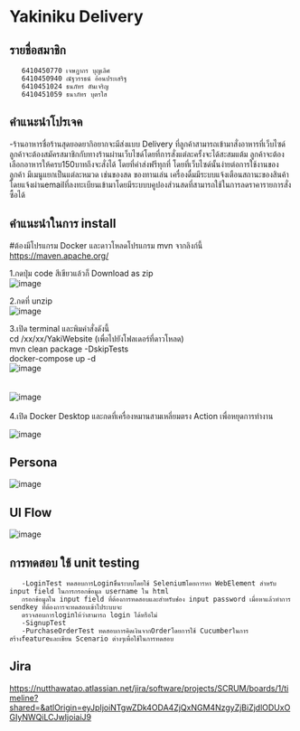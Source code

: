 # Yakiniku Delivery
## รายชื่อสมาชิก<br>
       6410450770 เจษฎากร บุญเลิศ
       6410450940 ณัฐวรรธน์ อ้อนประเสริฐ
       6410451024 ธนภัทร ตันเจริญ
       6410451059 ธนาภัทร บุตรใส 
## คำแนะนำโปรเจค
-ร้านอาหารชื่อร้านสุดยอดยากิอยากจะมีส่งแบบ Delivery ที่ลูกค้าสามารถเข้ามาสั่งอาหารที่เว็บไซด์ ลูกค้าจะต้องสมัครสมาชิกกับทางร้านผ่านเว็บไซด์โดยที่การสั่งแต่ละครั้งจะได้สะสมแต้ม ลูกค้าจะต้องเลือกอาหารให้ครบ150บาทถึงจะสั่งได้ โดยที่ค่าส่งฟรีทุกที่ โดยที่เว็บไซด์นั้นง่ายต่อการใช้งานของลูกค้า มีเมนูแยกเป็นแต่ละหมวด เช่นของสด ของทานเล่น เครื่องดื่มมีระบบแจ้งเตือนสถานะของสินค้าโดยแจ้งผ่านemailที่ลงทะเบียนเข้ามาโดยมีระบบบคูปองส่วนสดที่สามารถใช้ในการลดราคารายการสั่งซื้อได้
## คำแนะนำในการ install<br>
#ต้องมีโปรแกรม Docker และดาวโหลดโปรแกรม mvn จากลิงก์นี้ https://maven.apache.org/

1.กดปุ่ม code สีเขียวแล้วก็ Download as zip<br>
![image](https://github.com/TanapatButsai/YakiWebsite/assets/98451881/ae0b941e-fe0a-4338-a340-0d65e1776087)

2.กดที่ unzip<br>
![image](https://github.com/TanapatButsai/YakiWebsite/assets/98451881/983f9595-a271-4e06-bed0-d62b292649d4)<br>

3.เปิด terminal และพิมคำสั่งดังนี้<br>
cd /xx/xx/YakiWebsite  (เพื่อไปยังโฟลเดอร์ที่ดาวโหลด)<br>
mvn clean package -DskipTests<br>
docker-compose up -d<br>
![image](https://github.com/TanapatButsai/YakiWebsite/assets/98451881/a09004d0-d7c1-487a-bafb-8d914f877109)<br><br><br>
![image](https://github.com/TanapatButsai/YakiWebsite/assets/98451881/76b7eb18-2037-49b1-b4ed-0b25bd49bbf0)
<br><br>
4.เปิด Docker Desktop และกดที่เครื่องหมานสามเหลี่ยมตรง Action เพื่อหยุดการทำงาน<br>

![image](https://github.com/TanapatButsai/YakiWebsite/assets/98451881/f959145a-eb78-48c0-b09b-2090c709a2e4)
<br>


## Persona
![image](https://github.com/TanapatButsai/YakiWebsite/assets/98309698/bacad371-e0f0-4147-a451-3af55db2e1aa)
## UI Flow
![image](https://github.com/TanapatButsai/YakiWebsite/assets/98309698/b26689b5-4723-4677-9c2e-82a61f1eac3c)
## การทดสอบ ใช้ unit testing
       -LoginTest ทดสอบการLoginขึ่้นระบบโดยใช้ Seleniumโดยการหา WebElement สำหรับ input field ในการกรอกข้อมูล username ใน html
       กรอกข้อมูลใน input field ที่ต้องการทดสอบและสำหรับช่่อง input password เมื่อหาแล้วทำการ sendkey ที่ต้องการจะทดสอบเข้าไประบบจะ
       ตรวจสอบการloginให้ว่าสามารถ login ได้หรือไม่
       -SignupTest
       -PurchaseOrderTest ทดสอบการคิดเงินจากOrderโดยการใช้ Cucumberในการสร้างfeatureและเขียน Scenario ต่างๆเพื่อใช้ในการทดสอบ
## Jira
https://nutthawatao.atlassian.net/jira/software/projects/SCRUM/boards/1/timeline?shared=&atlOrigin=eyJpIjoiNTgwZDk4ODA4ZjQxNGM4NzgyZjBiZjdlODUxOGIyNWQiLCJwIjoiaiJ9
